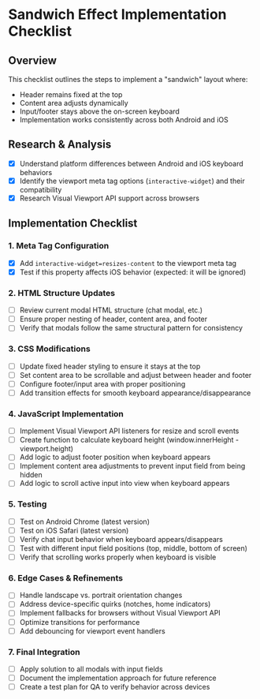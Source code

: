 # Sandwich Effect Implementation Checklist

## Overview

This checklist outlines the steps to implement a "sandwich" layout where:

- Header remains fixed at the top
- Content area adjusts dynamically
- Input/footer stays above the on-screen keyboard
- Implementation works consistently across both Android and iOS

## Research & Analysis

- [x] Understand platform differences between Android and iOS keyboard behaviors
- [x] Identify the viewport meta tag options (`interactive-widget`) and their compatibility
- [x] Research Visual Viewport API support across browsers

## Implementation Checklist

### 1. Meta Tag Configuration

- [x] Add `interactive-widget=resizes-content` to the viewport meta tag
- [x] Test if this property affects iOS behavior (expected: it will be ignored)

### 2. HTML Structure Updates

- [ ] Review current modal HTML structure (chat modal, etc.)
- [ ] Ensure proper nesting of header, content area, and footer
- [ ] Verify that modals follow the same structural pattern for consistency

### 3. CSS Modifications

- [ ] Update fixed header styling to ensure it stays at the top
- [ ] Set content area to be scrollable and adjust between header and footer
- [ ] Configure footer/input area with proper positioning
- [ ] Add transition effects for smooth keyboard appearance/disappearance

### 4. JavaScript Implementation

- [ ] Implement Visual Viewport API listeners for resize and scroll events
- [ ] Create function to calculate keyboard height (window.innerHeight - viewport.height)
- [ ] Add logic to adjust footer position when keyboard appears
- [ ] Implement content area adjustments to prevent input field from being hidden
- [ ] Add logic to scroll active input into view when keyboard appears

### 5. Testing

- [ ] Test on Android Chrome (latest version)
- [ ] Test on iOS Safari (latest version)
- [ ] Verify chat input behavior when keyboard appears/disappears
- [ ] Test with different input field positions (top, middle, bottom of screen)
- [ ] Verify that scrolling works properly when keyboard is visible

### 6. Edge Cases & Refinements

- [ ] Handle landscape vs. portrait orientation changes
- [ ] Address device-specific quirks (notches, home indicators)
- [ ] Implement fallbacks for browsers without Visual Viewport API
- [ ] Optimize transitions for performance
- [ ] Add debouncing for viewport event handlers

### 7. Final Integration

- [ ] Apply solution to all modals with input fields
- [ ] Document the implementation approach for future reference
- [ ] Create a test plan for QA to verify behavior across devices
